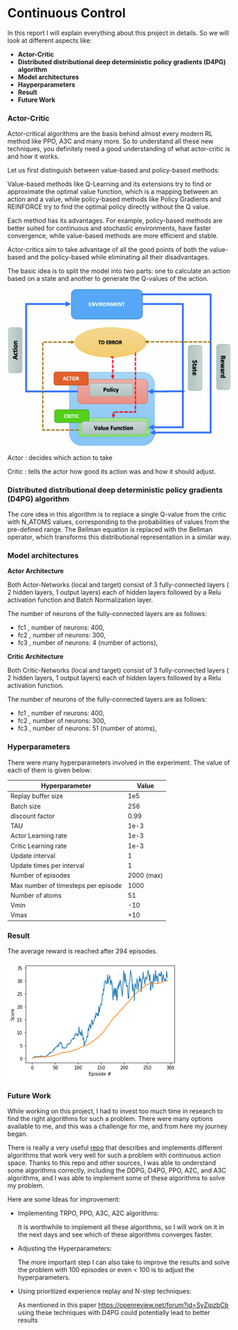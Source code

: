 [//]: # (Image References)

[actor-critic]: Continuous-Control/images/actor-critic.png "ac"
[d4pg]: Continuous-Control/images/d4pg.png "d4pg"


# Continuous Control

In this report I will explain everything about this project in details. So we will look at different aspects like:
- **Actor-Critic**
- **Distributed distributional deep deterministic policy gradients (D4PG) algorithm**
- **Model architectures**
- **Hayperparameters**
- **Result**
- **Future Work**


### Actor-Critic

Actor-critical algorithms are the basis behind almost every modern RL method like PPO, A3C and many more. So to understand all these new techniques, you definitely need a good understanding of what actor-critic is and how it works.

Let us first distinguish between value-based and policy-based methods:

Value-based methods like Q-Learning and its extensions try to find or approximate the optimal value function, which is a mapping between an action and a value, while policy-based methods like Policy Gradients and REINFORCE try to find the optimal policy directly without the Q value.

Each method has its advantages. For example, policy-based methods are better suited for continuous and stochastic environments, have faster convergence, while value-based methods are more efficient and stable.

Actor-critics aim to take advantage of all the good points of both the value-based and the policy-based while eliminating all their disadvantages.  

The basic idea is to split the model into two parts: one to calculate an action based on a state and another to generate the Q-values of the action. 

![ac][actor-critic]


Actor  : decides which action to take

Critic : tells the actor how good its action was and how it should adjust.

### Distributed distributional deep deterministic policy gradients (D4PG) algorithm

The core idea in this algorithm is to replace a single Q-value from the critic with N_ATOMS values, corresponding to the probabilities of values from the pre-defined range. The Bellman equation is replaced with the Bellman operator, which transforms this distributional representation in a similar way.

### Model architectures

**Actor Architecture**

Both Actor-Networks (local and target) consist of 3 fully-connected layers ( 2 hidden layers, 1 output layers) each of hidden layers followed by a Relu activation function and Batch Normalization layer.

The number of neurons of the fully-connected layers are as follows:

- fc1 , number of neurons: 400,
- fc2 , number of neurons: 300,
- fc3 , number of neurons: 4 (number of actions),

**Critic Architecture**

Both Critic-Networks (local and target) consist of 3 fully-connected layers ( 2 hidden layers, 1 output layers) each of hidden layers followed by a Relu activation function.

The number of neurons of the fully-connected layers are as follows:

- fc1 , number of neurons: 400,
- fc2 , number of neurons: 300,
- fc3 , number of neurons: 51 (number of atoms),


### Hyperparameters

There were many hyperparameters involved in the experiment. The value of each of them is given below:

| Hyperparameter                      | Value |
| ----------------------------------- | ----- |
| Replay buffer size                  | 1e5   |
| Batch size                          | 256  |
| discount factor          | 0.99  |
| TAU                              | 1e-3  |
| Actor Learning rate                 | 1e-3  |
| Critic Learning rate                | 1e-3  |
| Update interval                     | 1    |
| Update times per interval           | 1    |
| Number of episodes                  | 2000 (max)   |
| Max number of timesteps per episode | 1000  |
| Number of atoms                  | 51  |
| Vmin | -10  |
| Vmax | +10  |


### Result

The average reward is reached after 294 episodes.

![d4pg][d4pg]


### Future Work

While working on this project, I had to invest too much time in research to find the right algorithms for such a problem. There were many options available to me, and this was a challenge for me, and from here my journey began.

There is really a very useful [repo](https://github.com/ShangtongZhang/DeepRL) that describes and implements different algorithms that work very well for such a problem with continuous action space. Thanks to this repo and other sources, I was able to understand some algorithms correctly, including the DDPG, D4PG, PPO, A2C, and A3C algorithms, and I was able to implement some of these algorithms to solve my problem.

Here are some Ideas for improvement:

* Implementing TRPO, PPO, A3C, A2C algorithms:

  It is worthwhile to implement all these algorithms, so I will work on it in the next days and see which of these algorithms converges   faster. 

* Adjusting the Hyperparameters:

  The more important step I can also take to improve the results and solve the problem with 100 episodes or even < 100 is to adjust the   hyperparameters. 

* Using prioritized experience replay and N-step techniques:

  As mentioned in this paper https://openreview.net/forum?id=SyZipzbCb using these techniques with D4PG could potentially lead to better  results

